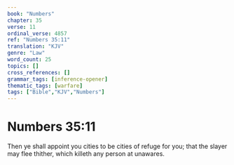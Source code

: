 ```yaml
---
book: "Numbers"
chapter: 35
verse: 11
ordinal_verse: 4857
ref: "Numbers 35:11"
translation: "KJV"
genre: "Law"
word_count: 25
topics: []
cross_references: []
grammar_tags: [inference-opener]
thematic_tags: [warfare]
tags: ["Bible","KJV","Numbers"]
---
```


# Numbers 35:11

Then ye shall appoint you cities to be cities of refuge for you; that the slayer may flee thither, which killeth any person at unawares.
